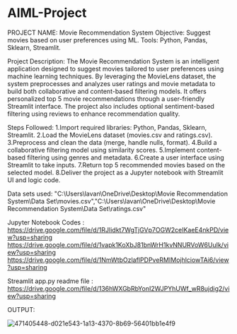# AIML-Project
PROJECT NAME: Movie Recommendation System Objective: Suggest movies based on user preferences using ML. Tools: Python, Pandas, Sklearn, Streamlit.

Project Description:
The Movie Recommendation System is an intelligent application designed to suggest movies tailored to user preferences using machine learning techniques. By leveraging the MovieLens dataset, the system preprocesses and analyzes user ratings and movie metadata to build both collaborative and content-based filtering models. It offers personalized top 5 movie recommendations through a user-friendly Streamlit interface. The project also includes optional sentiment-based filtering using reviews to enhance recommendation quality.

Steps Followed: 1.Import required libraries: Python, Pandas, Sklearn, Streamlit. 2.Load the MovieLens dataset (movies.csv and ratings.csv). 3.Preprocess and clean the data (merge, handle nulls, format). 4.Build a collaborative filtering model using similarity scores. 5.Implement content-based filtering using genres and metadata. 6.Create a user interface using Streamlit to take inputs. 7.Return top 5 recommended movies based on the selected model. 8.Deliver the project as a Jupyter notebook with Streamlit UI and logic code.

Data sets used: "C:\Users\lavan\OneDrive\Desktop\Movie Recommendation System\Data Set\movies.csv","C:\Users\lavan\OneDrive\Desktop\Movie Recommendation System\Data Set\ratings.csv"

Jupyter Notebook Codes :
https://drive.google.com/file/d/1RJIidkt7WgTjGVp7OGW2ceIKaeE4nkPD/view?usp=sharing
https://drive.google.com/file/d/1vapk1KoXbJ81bnWrH1kvNNURVoW6UuIk/view?usp=sharing
https://drive.google.com/file/d/1NmWtbOzlafIPDPveRMIMojhlciowTAi6/view?usp=sharing

Streamlit app.py readme file :
https://drive.google.com/file/d/136hWXGbRbYonI2WJPYhUWf_wR8ujdig2/view?usp=sharing

OUTPUT:

![471405448-d021e543-1a13-4370-8b69-56401bb1e4f9](https://github.com/user-attachments/assets/aeba1beb-d70a-4142-8b03-06b507dfd732)

